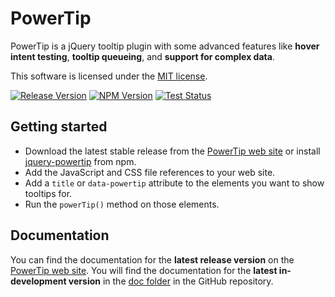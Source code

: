 # PowerTip

PowerTip is a jQuery tooltip plugin with some advanced features like **hover intent testing**, **tooltip queueing**, and **support for complex data**.

This software is licensed under the [MIT license][license].

[![Release Version][releasebadge]][releases] [![NPM Version][npmbadge]][npmpage] [![Test Status][testbadge]][teststatus]

[license]: LICENSE.txt
[releases]: https://github.com/stevenbenner/jquery-powertip/releases
[teststatus]: https://github.com/stevenbenner/jquery-powertip/actions/workflows/run-tests.yml
[releasebadge]: https://img.shields.io/github/release/stevenbenner/jquery-powertip.svg?style=flat-square
[npmbadge]: https://img.shields.io/npm/v/jquery-powertip.svg?style=flat-square
[testbadge]: https://img.shields.io/github/actions/workflow/status/stevenbenner/jquery-powertip/run-tests.yml?style=flat-square

## Getting started

* Download the latest stable release from the [PowerTip web site][projectpage] or install [jquery-powertip][npmpage] from npm.
* Add the JavaScript and CSS file references to your web site.
* Add a `title` or `data-powertip` attribute to the elements you want to show tooltips for.
* Run the `powerTip()` method on those elements.

[npmpage]: https://www.npmjs.com/package/jquery-powertip

## Documentation

You can find the documentation for the **latest release version** on the [PowerTip web site][projectpage]. You will find the documentation for the **latest in-development version** in the [doc folder][docs] in the GitHub repository.

[projectpage]: https://stevenbenner.github.io/jquery-powertip/
[docs]: https://github.com/stevenbenner/jquery-powertip/tree/master/doc
